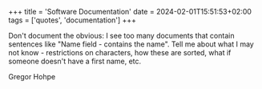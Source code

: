 +++
title = 'Software Documentation'
date = 2024-02-01T15:51:53+02:00
tags = ['quotes', 'documentation']
+++

Don't document the obvious:  I see too many documents that contain sentences like "Name field - contains the name". Tell me about what I may not know - restrictions on characters, how these are sorted, what if someone doesn't have a first name, etc.

Gregor Hohpe
